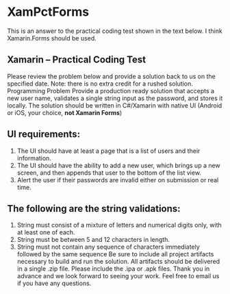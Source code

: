 # XamPctForms
This is an answer to the practical coding test shown in the text below. I think Xamarin.Forms should be used.
## Xamarin – Practical Coding Test
Please review the problem below and provide a solution back to us on the specified date.
Note: there is no extra credit for a rushed solution.
Programming Problem
Provide a production ready solution that accepts a new user name, validates a single string input as the password, and
stores it locally. The solution should be written in C#/Xamarin with native UI (Android or iOS, your choice, **not Xamarin Forms**)
## UI requirements:
1. The UI should have at least a page that is a list of users and their information.
2. The UI should have the ability to add a new user, which brings up a new screen, and then appends that user to the
bottom of the list view.
3. Alert the user if their passwords are invalid either on submission or real time.
## The following are the string validations:
1. String must consist of a mixture of letters and numerical digits only, with at least one of each.
2. String must be between 5 and 12 characters in length.
3. String must not contain any sequence of characters immediately followed by the same sequence
Be sure to include all project artifacts necessary to build and run the solution.
All artifacts should be delivered in a single .zip file. Please include the .ipa or .apk files.
Thank you in advance and we look forward to seeing your work. Feel free to email us if you have any questions.
